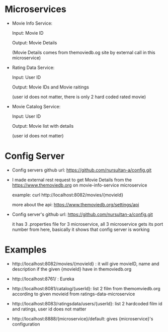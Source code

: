 # Microservices


* Movie Info Service:

   Input: Movie ID
   
   Output: Movie Details
   
   (Movie Details comes from themoviedb.og site by external call in this microservice)
   
 
* Rating Data Service: 

   Input: User ID
   
   Output: Movie IDs and Movie raitings
   
   (user id does not matter, there is only 2 hard coded rated movie)
   
   
* Movie Catalog Service: 

   Input: User ID
   
   Output: Movie list with details
   
   (user id does not matter)  



# Config Server

* Config servers github url: https://github.com/nursultan-a/config.git



* I made external rest request to get Movie Details from the https://www.themoviedb.org on movie-info-service microservice

   example: curl http://localhost:8082/movies/{movieId}
   
   more about the api: https://www.themoviedb.org/settings/api
   
   
* Config server's github url: https://github.com/nursultan-a/config.git

  it has 3 .properties file for 3 microservice, all 3 microservice gets its port number from here, basically it shows that config server is working
  
  
  
# Examples

* http://localhost:8082/movies/{movieId} : it will give movieID, name and description if the given {movieId} have in themoviedb.org

* http://localhost:8761/ : Eureka

* http://localhost:8081/catalog/{userId}: list 2 film from themomviedb.org according to given movieid from ratings-data-microservice

* http://localhost:8083/ratingsdata/users/{userId}: list 2 hardcoded film id and ratings, user id does not matter

* http://localhost:8888/{microservice}/default: gives {microservice}'s configuration 




 
  
 

  
  
  
